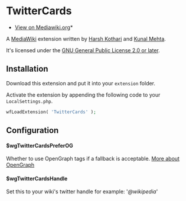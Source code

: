 # TwitterCards

* [View on Mediawiki.org](https://www.mediawiki.org/wiki/Extension:TwitterCards)*

A [MediaWiki](https://www.mediawiki.org/wiki/MediaWiki) extension written by
[Harsh Kothari](http://mediawiki.org/wiki/User:Harsh4101991) and
[Kunal Mehta](https://www.mediawiki.org/wiki/User:Legoktm).

It's licensed under the [GNU General Public License 2.0 or later](http://www.gnu.org/copyleft/gpl.html).

## Installation

Download this extension and put it into your `extension` folder.

Activate the extension by appending the following code to your `LocalSettings.php`.
```php
wfLoadExtension( 'TwitterCards' );
```

## Configuration

#### $wgTwitterCardsPreferOG
Whether to use OpenGraph tags if a fallback is acceptable.
[More about OpenGraph](https://developer.twitter.com/en/docs/tweets/optimize-with-cards/overview/markup)

#### $wgTwitterCardsHandle
Set this to your wiki's twitter handle for example: '*@wikipedia*'
